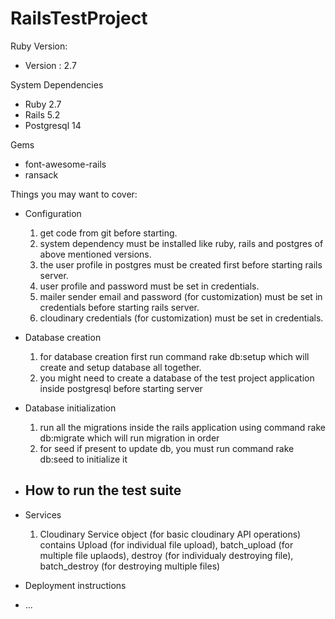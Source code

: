 # RailsTestProject

Ruby Version:
* Version : 2.7

System Dependencies
* Ruby 2.7
* Rails 5.2
* Postgresql 14

Gems
* font-awesome-rails
* ransack

Things you may want to cover:
* Configuration
  1. get code from git before starting.
  2. system dependency must be installed like ruby, rails and postgres of above mentioned versions.
  3. the user profile in postgres must be created first before starting rails server.
  4. user profile and password must be set in credentials.
  5. mailer sender email and password (for customization) must be set in credentials before starting rails server.
  6. cloudinary credentials (for customization) must be set in credentials.

* Database creation
  1. for database creation first run command rake db:setup which will create and setup database all together.
  2. you might need to create a database of the test project application inside postgresql before starting server

* Database initialization
  1. run all the migrations inside the rails application using command rake db:migrate which will run migration in order
  2. for seed if present to update db, you must run command rake db:seed to initialize it

* How to run the test suite
  --

* Services
  1. Cloudinary Service object (for basic cloudinary API operations) contains Upload (for individual file upload), batch_upload (for multiple file uplaods), destroy (for individualy destroying file), batch_destroy (for destroying multiple files)


* Deployment instructions

* ...
